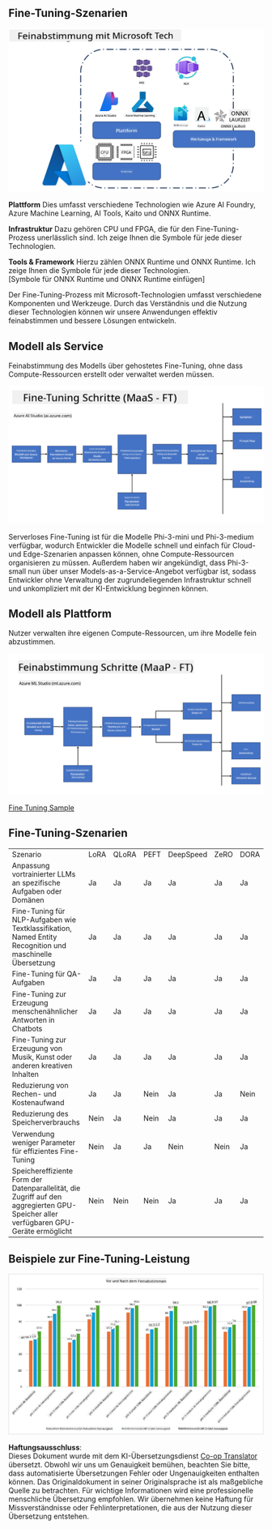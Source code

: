 <!--
CO_OP_TRANSLATOR_METADATA:
{
  "original_hash": "cb5648935f63edc17e95ce38f23adc32",
  "translation_date": "2025-05-07T10:21:45+00:00",
  "source_file": "md/03.FineTuning/FineTuning_Scenarios.md",
  "language_code": "de"
}
-->
## Fine-Tuning-Szenarien

![FineTuning mit MS Services](../../../../translated_images/FinetuningwithMS.3d0cec8ae693e094c38c72575e63f2c9bf1cf980ab90f1388e102709f9c979e5.de.png)

**Plattform** Dies umfasst verschiedene Technologien wie Azure AI Foundry, Azure Machine Learning, AI Tools, Kaito und ONNX Runtime.

**Infrastruktur** Dazu gehören CPU und FPGA, die für den Fine-Tuning-Prozess unerlässlich sind. Ich zeige Ihnen die Symbole für jede dieser Technologien.

**Tools & Framework** Hierzu zählen ONNX Runtime und ONNX Runtime. Ich zeige Ihnen die Symbole für jede dieser Technologien.  
[Symbole für ONNX Runtime und ONNX Runtime einfügen]

Der Fine-Tuning-Prozess mit Microsoft-Technologien umfasst verschiedene Komponenten und Werkzeuge. Durch das Verständnis und die Nutzung dieser Technologien können wir unsere Anwendungen effektiv feinabstimmen und bessere Lösungen entwickeln.

## Modell als Service

Feinabstimmung des Modells über gehostetes Fine-Tuning, ohne dass Compute-Ressourcen erstellt oder verwaltet werden müssen.

![MaaS Fine Tuning](../../../../translated_images/MaaSfinetune.3eee4630607aff0d0a137b16ab79ec5977ece923cd1fdd89557a2655c632669d.de.png)

Serverloses Fine-Tuning ist für die Modelle Phi-3-mini und Phi-3-medium verfügbar, wodurch Entwickler die Modelle schnell und einfach für Cloud- und Edge-Szenarien anpassen können, ohne Compute-Ressourcen organisieren zu müssen. Außerdem haben wir angekündigt, dass Phi-3-small nun über unser Models-as-a-Service-Angebot verfügbar ist, sodass Entwickler ohne Verwaltung der zugrundeliegenden Infrastruktur schnell und unkompliziert mit der KI-Entwicklung beginnen können.

## Modell als Plattform

Nutzer verwalten ihre eigenen Compute-Ressourcen, um ihre Modelle fein abzustimmen.

![Maap Fine Tuning](../../../../translated_images/MaaPFinetune.fd3829c1122f5d1c4a6a91593ebc348548410e162acda34f18034384e3b3816a.de.png)

[Fine Tuning Sample](https://github.com/Azure/azureml-examples/blob/main/sdk/python/foundation-models/system/finetune/chat-completion/chat-completion.ipynb)

## Fine-Tuning-Szenarien

| | | | | | | |
|-|-|-|-|-|-|-|
|Szenario|LoRA|QLoRA|PEFT|DeepSpeed|ZeRO|DORA|
|Anpassung vortrainierter LLMs an spezifische Aufgaben oder Domänen|Ja|Ja|Ja|Ja|Ja|Ja|
|Fine-Tuning für NLP-Aufgaben wie Textklassifikation, Named Entity Recognition und maschinelle Übersetzung|Ja|Ja|Ja|Ja|Ja|Ja|
|Fine-Tuning für QA-Aufgaben|Ja|Ja|Ja|Ja|Ja|Ja|
|Fine-Tuning zur Erzeugung menschenähnlicher Antworten in Chatbots|Ja|Ja|Ja|Ja|Ja|Ja|
|Fine-Tuning zur Erzeugung von Musik, Kunst oder anderen kreativen Inhalten|Ja|Ja|Ja|Ja|Ja|Ja|
|Reduzierung von Rechen- und Kostenaufwand|Ja|Ja|Nein|Ja|Ja|Nein|
|Reduzierung des Speicherverbrauchs|Nein|Ja|Nein|Ja|Ja|Ja|
|Verwendung weniger Parameter für effizientes Fine-Tuning|Nein|Ja|Ja|Nein|Nein|Ja|
|Speichereffiziente Form der Datenparallelität, die Zugriff auf den aggregierten GPU-Speicher aller verfügbaren GPU-Geräte ermöglicht|Nein|Nein|Nein|Ja|Ja|Ja|

## Beispiele zur Fine-Tuning-Leistung

![Finetuning Performance](../../../../translated_images/Finetuningexamples.a9a41214f8f5afc186adb16a413b1c17e2f43a89933ba95feb5aee84b0b24add.de.png)

**Haftungsausschluss**:  
Dieses Dokument wurde mit dem KI-Übersetzungsdienst [Co-op Translator](https://github.com/Azure/co-op-translator) übersetzt. Obwohl wir uns um Genauigkeit bemühen, beachten Sie bitte, dass automatisierte Übersetzungen Fehler oder Ungenauigkeiten enthalten können. Das Originaldokument in seiner Originalsprache ist als maßgebliche Quelle zu betrachten. Für wichtige Informationen wird eine professionelle menschliche Übersetzung empfohlen. Wir übernehmen keine Haftung für Missverständnisse oder Fehlinterpretationen, die aus der Nutzung dieser Übersetzung entstehen.